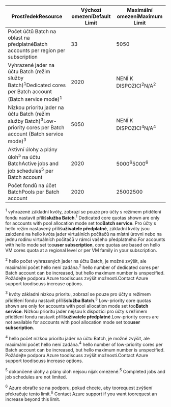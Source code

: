 | <span data-ttu-id="83a07-101">**Prostředek**</span><span class="sxs-lookup"><span data-stu-id="83a07-101">**Resource**</span></span> | <span data-ttu-id="83a07-102">**Výchozí omezení**</span><span class="sxs-lookup"><span data-stu-id="83a07-102">**Default Limit**</span></span> | <span data-ttu-id="83a07-103">**Maximální omezení**</span><span class="sxs-lookup"><span data-stu-id="83a07-103">**Maximum Limit**</span></span> |
| --- | --- | --- |
| <span data-ttu-id="83a07-104">Počet účtů Batch na oblast na předplatné</span><span class="sxs-lookup"><span data-stu-id="83a07-104">Batch accounts per region per subscription</span></span> | <span data-ttu-id="83a07-105">3</span><span class="sxs-lookup"><span data-stu-id="83a07-105">3</span></span> |<span data-ttu-id="83a07-106">50</span><span class="sxs-lookup"><span data-stu-id="83a07-106">50</span></span> |
| <span data-ttu-id="83a07-107">Vyhrazené jader na účtu Batch (režim služby Batch)<sup>1</sup></span><span class="sxs-lookup"><span data-stu-id="83a07-107">Dedicated cores per Batch account (Batch service mode)<sup>1</sup></span></span> | <span data-ttu-id="83a07-108">20</span><span class="sxs-lookup"><span data-stu-id="83a07-108">20</span></span> | <span data-ttu-id="83a07-109">NENÍ K DISPOZICI<sup>2</sup></span><span class="sxs-lookup"><span data-stu-id="83a07-109">N/A<sup>2</sup></span></span> |
| <span data-ttu-id="83a07-110">Nízkou prioritu jader na účtu Batch (režim služby Batch)<sup>3</sup></span><span class="sxs-lookup"><span data-stu-id="83a07-110">Low-priority cores per Batch account (Batch service mode)<sup>3</sup></span></span> | <span data-ttu-id="83a07-111">50</span><span class="sxs-lookup"><span data-stu-id="83a07-111">50</span></span> | <span data-ttu-id="83a07-112">NENÍ K DISPOZICI<sup>4</sup></span><span class="sxs-lookup"><span data-stu-id="83a07-112">N/A<sup>4</sup></span></span> |
| <span data-ttu-id="83a07-113">Aktivní úlohy a plány úloh<sup>5</sup> na účtu Batch</span><span class="sxs-lookup"><span data-stu-id="83a07-113">Active jobs and job schedules<sup>5</sup> per Batch account</span></span> | <span data-ttu-id="83a07-114">20</span><span class="sxs-lookup"><span data-stu-id="83a07-114">20</span></span> | <span data-ttu-id="83a07-115">5000<sup>6</sup></span><span class="sxs-lookup"><span data-stu-id="83a07-115">5000<sup>6</sup></span></span> |
| <span data-ttu-id="83a07-116">Počet fondů na účet Batch</span><span class="sxs-lookup"><span data-stu-id="83a07-116">Pools per Batch account</span></span> | <span data-ttu-id="83a07-117">20</span><span class="sxs-lookup"><span data-stu-id="83a07-117">20</span></span> | <span data-ttu-id="83a07-118">2500</span><span class="sxs-lookup"><span data-stu-id="83a07-118">2500</span></span> |

<span data-ttu-id="83a07-119"><sup>1</sup> vyhrazené základní kvóty, zobrazí se pouze pro účty s režimem přidělení fondu nastavit příliš**služba Batch**.</span><span class="sxs-lookup"><span data-stu-id="83a07-119"><sup>1</sup> Dedicated core quotas shown are only for accounts with pool allocation mode set too**Batch service**.</span></span> <span data-ttu-id="83a07-120">Pro účty s hello režim nastavený příliš**uživatele předplatné**, základní kvóty jsou založené na hello kvóta jader virtuálních počítačů na místní úrovni nebo na jednu rodinu virtuálních počítačů v rámci vašeho předplatného.</span><span class="sxs-lookup"><span data-stu-id="83a07-120">For accounts with hello mode set too**user subscription**, core quotas are based on hello VM cores quota at a regional level or per VM family in your subscription.</span></span>

<span data-ttu-id="83a07-121"><sup>2</sup> hello počet vyhrazených jader na účtu Batch, je možné zvýšit, ale maximální počet hello není zadána.</span><span class="sxs-lookup"><span data-stu-id="83a07-121"><sup>2</sup> hello number of dedicated cores per Batch account can be increased, but hello maximum number is unspecified.</span></span> <span data-ttu-id="83a07-122">Požádejte podporu Azure toodiscuss zvýšit možnosti.</span><span class="sxs-lookup"><span data-stu-id="83a07-122">Contact Azure support toodiscuss increase options.</span></span>

<span data-ttu-id="83a07-123"><sup>3</sup> kvóty základní nízkou prioritu, zobrazí se pouze pro účty s režimem přidělení fondu nastavit příliš**služba Batch**.</span><span class="sxs-lookup"><span data-stu-id="83a07-123"><sup>3</sup> Low-priority core quotas shown are only for accounts with pool allocation mode set too**Batch service**.</span></span> <span data-ttu-id="83a07-124">Nízkou prioritu jader nejsou k dispozici pro účty s režimem přidělení fondu nastavit příliš**uživatele předplatné**.</span><span class="sxs-lookup"><span data-stu-id="83a07-124">Low-priority cores are not available for accounts with pool allocation mode set too**user subscription**.</span></span>

<span data-ttu-id="83a07-125"><sup>4</sup> hello počet nízkou prioritu jader na účtu Batch, je možné zvýšit, ale maximální počet hello není zadána.</span><span class="sxs-lookup"><span data-stu-id="83a07-125"><sup>4</sup> hello number of low-priority cores per Batch account can be increased, but hello maximum number is unspecified.</span></span> <span data-ttu-id="83a07-126">Požádejte podporu Azure toodiscuss zvýšit možnosti.</span><span class="sxs-lookup"><span data-stu-id="83a07-126">Contact Azure support toodiscuss increase options.</span></span>

<span data-ttu-id="83a07-127"><sup>5</sup> dokončené úlohy a plány úloh nejsou nijak omezené.</span><span class="sxs-lookup"><span data-stu-id="83a07-127"><sup>5</sup> Completed jobs and job schedules are not limited.</span></span>

<span data-ttu-id="83a07-128"><sup>6</sup> Azure obraťte se na podporu, pokud chcete, aby toorequest zvýšení překračuje tento limit.</span><span class="sxs-lookup"><span data-stu-id="83a07-128"><sup>6</sup> Contact Azure support if you want toorequest an increase beyond this limit.</span></span>

